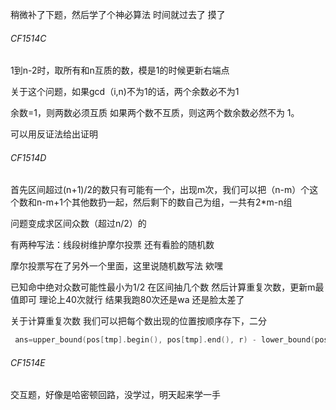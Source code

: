 稍微补了下题，然后学了个神必算法 时间就过去了 摸了

###### CF1514C

1到n-2时，取所有和n互质的数，模是1的时候更新右端点

关于这个问题，如果gcd（i,n)不为1的话，两个余数必不为1



余数=1，则两数必须互质
如果两个数不互质，则这两个数余数必然不为 1。

可以用反证法给出证明



###### CF1514D

首先区间超过(n+1)/2的数只有可能有一个，出现m次，我们可以把（n-m）个这个数和n-m+1个其他数扔一起，然后剩下的数自己为组，一共有2*m-n组

问题变成求区间众数（超过n/2）的

有两种写法：线段树维护摩尔投票		还有看脸的随机数

摩尔投票写在了另外一个里面，这里说随机数写法 欸嘿

已知命中绝对众数可能性最小为1/2 在区间抽几个数 然后计算重复次数，更新m最值即可 理论上40次就行 结果我跑80次还是wa 还是脸太差了

关于计算重复次数 我们可以把每个数出现的位置按顺序存下，二分

```c++
 ans=upper_bound(pos[tmp].begin(), pos[tmp].end(), r) - lower_bound(pos[tmp].begin(), pos[tmp].end(), l);
```

######  CF1514E

交互题，好像是哈密顿回路，没学过，明天起来学一手



